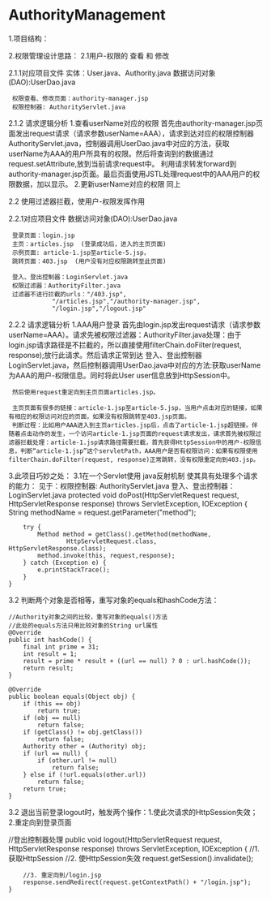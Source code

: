 # AuthorityManagement
1.项目结构：

2.权限管理设计思路：
2.1用户-权限的 查看 和 修改

   2.1.1对应项目文件
     实体：User.java、Authority.java
     数据访问对象(DAO):UserDao.java

     权限查看、修改页面：authority-manager.jsp
     权限控制器: AuthorityServlet.java 

   2.1.2 请求逻辑分析
     1.查看userName对应的权限
      首先由authority-manager.jsp页面发出request请求（请求参数userName=AAA），请求到达对应的权限控制器AuthorityServlet.java，控制器调用UserDao.java中对应的方法，获取userName为AAA的用户所具有的权限。然后将查询到的数据通过request.setAttribute,放到当前请求request中。
      利用请求转发forward到authority-manager.jsp页面。最后页面使用JSTL处理request中的AAA用户的权限数据，加以显示。
2.更新userName对应的权限
 同上
     
2.2 使用过滤器拦截，使用户-权限发挥作用

  2.2.1对应项目文件
     数据访问对象(DAO):UserDao.java

     登录页面：login.jsp
     主页：articles.jsp  (登录成功后，进入的主页页面)
     示例页面: article-1.jsp至article-5.jsp， 
     跳转页面：403.jsp  (用户没有对应权限跳转至此页面)
     
     登入、登出控制器：LoginServlet.java
     权限过滤器：AuthorityFilter.java
     过滤器不进行拦截的urls："/403.jsp",
				"/articles.jsp","/authority-manager.jsp",
				"/login.jsp","/logout.jsp"

  2.2.2 请求逻辑分析
     1.AAA用户登录
      首先由login.jsp发出request请求（请求参数userName=AAA）。请求先被权限过滤器：AuthorityFilter.java处理：由于login.jsp请求路径是不拦截的，所以直接使用filterChain.doFilter(request, response);放行此请求。然后请求正常到达 登入、登出控制器LoginServlet.java，然后控制器调用UserDao.java中对应的方法:获取userName为AAA的用户-权限信息。同时将此User user信息放到HttpSession中。

     然后使用request重定向到主页页面articles.jsp。

     主页页面有很多的链接：article-1.jsp至article-5.jsp，当用户点击对应的链接，如果有相应的权限访问对应的页面，如果没有权限跳转至403.jsp页面。
     判断过程：比如用户AAA进入到主页articles.jsp后，点击了article-1.jsp超链接。伴随着点击动作的发生，一个访问article-1.jsp页面的request请求发出，请求首先被权限过滤器拦截处理：article-1.jsp请求路径需要拦截，首先获得HttpSession中的用户-权限信息，判断“article-1.jsp”这个servletPath，AAA用户是否有权限访问：如果有权限使用filterChain.doFilter(request, response)正常跳转，没有权限重定向到403.jsp。

3.此项目巧妙之处：
   3.1在一个Servlet使用 java反射机制 使其具有处理多个请求的能力：
       见于：权限控制器: AuthorityServlet.java
             登入、登出控制器：LoginServlet.java
	protected void doPost(HttpServletRequest request, 
			HttpServletResponse response) throws ServletException, IOException {
		String methodName = request.getParameter("method");
		
		try {
			Method method = getClass().getMethod(methodName, 
					HttpServletRequest.class,    HttpServletResponse.class);
			method.invoke(this, request,response);
		} catch (Exception e) {
			e.printStackTrace();
		}
	}

   3.2 判断两个对象是否相等，重写对象的equals和hashCode方法：

    //Authority对象之间的比较，重写对象的equals()方法
	//此处的equals方法只用比较对象的String url属性 
	@Override
	public int hashCode() {
		final int prime = 31;
		int result = 1;
		result = prime * result + ((url == null) ? 0 : url.hashCode());
		return result;
	}

	@Override
	public boolean equals(Object obj) {
		if (this == obj)
			return true;
		if (obj == null)
			return false;
		if (getClass() != obj.getClass())
			return false;
		Authority other = (Authority) obj;
		if (url == null) {
			if (other.url != null)
				return false;
		} else if (!url.equals(other.url))
			return false;
		return true;
	}
	

   3.2 退出当前登录logout时，触发两个操作：1.使此次请求的HttpSession失效；2.重定向到登录页面

   //登出控制器处理
	public void logout(HttpServletRequest request, 
			HttpServletResponse response) throws ServletException, IOException {
		//1. 获取HttpSession
		//2. 使HttpSession失效
		request.getSession().invalidate();
		
		//3. 重定向到/login.jsp
		response.sendRedirect(request.getContextPath() + "/login.jsp");
	}
